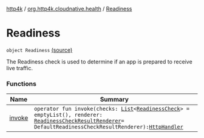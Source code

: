 [http4k](../../index.md) / [org.http4k.cloudnative.health](../index.md) / [Readiness](./index.md)

# Readiness

`object Readiness` [(source)](https://github.com/http4k/http4k/blob/master/http4k-cloudnative/src/main/kotlin/org/http4k/cloudnative/health/Health.kt#L39)

The Readiness check is used to determine if an app is prepared to receive live traffic.

### Functions

| Name | Summary |
|---|---|
| [invoke](invoke.md) | `operator fun invoke(checks: `[`List`](https://kotlinlang.org/api/latest/jvm/stdlib/kotlin.collections/-list/index.html)`<`[`ReadinessCheck`](../-readiness-check/index.md)`> = emptyList(), renderer: `[`ReadinessCheckResultRenderer`](../-readiness-check-result-renderer/index.md)` = DefaultReadinessCheckResultRenderer): `[`HttpHandler`](../../org.http4k.core/-http-handler.md) |
